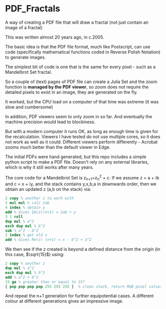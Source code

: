 # PDF_Fractals
A way of creating a PDF file that will draw a fractal (not just contain an image of a fractal)

This was written almost 20 years ago, in c.2005.

The basic idea is that the PDF file format, much like Postscript, can use code (specifically mathematical functions coded in Reverse Polish Notation) to generate images.

The simplest bit of code is one that is the same for every pixel - such as a Mandelbrot Set fractal.

So a couple of (text) pages of PDF file can create a Julia Set and the zoom function is **managed by the PDF viewer**, so zoom does not require the detailed pixels to exist in an image, they are generated on the fly.

It worked, but the CPU load on a computer of that time was extreme (it was slow and cumbersome)

In addition, PDF viewers seem to only zoom in so far.  And eventually the machine precision would lead to blockiness.

But with a modern computer it runs OK, as long as enough time is given for the recalculation.  Viewers I have tested do not use multiple cores, so it does not work as well as it could.  Different viewers perform differently - Acrobat zooms much better than the default viewer in Edge.

The initial PDFs were hand generated, but this repo includes a simple python script to make a PDF file.  Doesn't rely on any external libraries, which is why it still works after many years.

The core code for a Mandelbrot Set is z<sub>n+1</sub>=z<sub>n</sub><sup>2</sup> + c.  If we assume z = a + ib and c = x + iy, and the stack contains y,x,b,a in downwards order, then we obtain an updated z (a,b on the stack) via: 

```postscript
2 copy % another z to work with
2 mul mul % calc 2ab
4 index % obtain y
add % Gives Im(z)(n+1) = 2ab + y
3 1 roll
dup mul % a^2
exch dup mul % b^2
sub % a^2 - b^2
2 index % get old x
add % Gives Re(z) (n+1) = x - b^2 + a^2
```

We then see if the z created is beyond a defined distance from the origin (in this case, $\sqrt{15}$) using:

```postscript
2 copy % another z
dup mul % a^2
exch dup mul % b^2
add % a^2 + b^2
15 ge % greater than or equal to 15?
{ pop pop pop pop 255 255 255 }  % clean stack, return RGB pixel values (255 is white)
```

And repeat the n+1 generation for further equipotential cases.  A different colour at different generations gives an impressive image.
